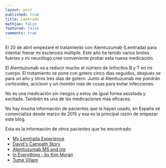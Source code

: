 ```yaml
---
layout: post
published: true
title: Lemtrada
mathjax: false
featured: false
comments: true
---
```


El 20 de abril empezaré el tratamiento con Alemtuzumab (Lemtrada) para intentar frenar mi esclerosis múltiple. Este año he tenido varios brotes fuertes y mi neurólogo cree conveniente probar esta nueva medicación. 

El Alemtuzumab va a reducir mucho el número de linfocitos B y T en mi cuerpo. El tratamiento se pone con gotero cinco días seguidos, después se para un año y otros tres dias de gotero. Junto al Alemtuzumab me pondrán corticoides, aciclovir y un montón más de cosas para evitar infecciones. 

No es una medicación sin riesgos y estoy de igual forma asustada y excitada. También es una de las medicaciones más eficaces.

No hay mucha información de pacientes que la hayan usado, en España se comercializa desde marzo de 2015 y esa es la principal razón de empezar este blog.

Esta es la información de otros pacientes que he encontrado:

- [My Lemtrada Experience](http://lemtrada.blogspot.com)
- [David's Campath Story](http://www.davidscampathstory.org/experience.html)
- [Alemtuzumab MS and me](http://alemtuzumabmsandme.blogspot.com)
- [In Everything - by Kim Moran](http://www.ineverything.ca/) 
- [Tume Viljam](https://twitter.com/Tumhak)
